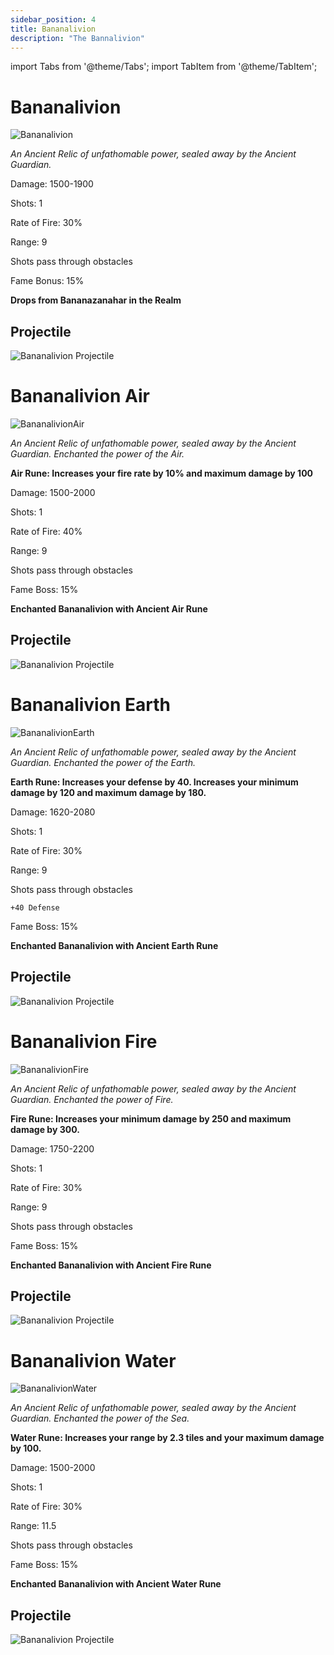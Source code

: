 ```yaml
---
sidebar_position: 4
title: Bananalivion
description: "The Bannalivion"
---
```


import Tabs from '@theme/Tabs';
import TabItem from '@theme/TabItem';

<Tabs>
  <TabItem value="Bananalivion" label="Bananalivion" default>

# Bananalivion

![Bananalivion](https://vwiki.valorserver.com/api/item/picture/Bananalivion)

<i>An Ancient Relic of unfathomable power, sealed away by the Ancient Guardian.</i>

Damage: 1500-1900

Shots: 1 

Rate of Fire: 30%

Range: 9

Shots pass through obstacles

Fame Bonus: 15%

**Drops from Bananazanahar in the Realm**

## Projectile

![Bananalivion Projectile](https://cdn.discordapp.com/attachments/828314781793779742/981319720718434304/oblivion.gif)

  </TabItem>
  <TabItem value="Air" label="Air">

# Bananalivion Air 

![BananalivionAir](https://vwiki.valorserver.com/api/item/picture/Bananalivion%20Air)

<i>An Ancient Relic of unfathomable power, sealed away by the Ancient Guardian. Enchanted the power of the Air.</i>

**Air Rune: Increases your fire rate by 10% and maximum damage by 100**

Damage: 1500-2000

Shots: 1

Rate of Fire: 40%

Range: 9

Shots pass through obstacles

Fame Boss: 15%

**Enchanted Bananalivion with Ancient Air Rune**

## Projectile

![Bananalivion Projectile](https://cdn.discordapp.com/attachments/828314781793779742/981319720718434304/oblivion.gif)

  </TabItem>
  <TabItem value="Earth" label="Earth">

# Bananalivion Earth

![BananalivionEarth](https://vwiki.valorserver.com/api/item/picture/Bananalivion%20Earth)

<i>An Ancient Relic of unfathomable power, sealed away by the Ancient Guardian. Enchanted the power of the Earth.</i>

**Earth Rune: Increases your defense by 40. Increases your minimum damage by 120 and maximum damage by 180.**

Damage: 1620-2080

Shots: 1

Rate of Fire: 30%

Range: 9

Shots pass through obstacles

    +40 Defense

Fame Boss: 15%

**Enchanted Bananalivion with Ancient Earth Rune**

## Projectile

![Bananalivion Projectile](https://cdn.discordapp.com/attachments/828314781793779742/981319720718434304/oblivion.gif)


  </TabItem>
  <TabItem value="Fire" label="Fire">

# Bananalivion Fire

![BananalivionFire](https://vwiki.valorserver.com/api/item/picture/Bananalivion%20Fire)

<i>An Ancient Relic of unfathomable power, sealed away by the Ancient Guardian. Enchanted the power of Fire.</i>

**Fire Rune: Increases your minimum damage by 250 and maximum damage by 300.**

Damage: 1750-2200

Shots: 1

Rate of Fire: 30%

Range: 9

Shots pass through obstacles

Fame Boss: 15%

**Enchanted Bananalivion with Ancient Fire Rune**

## Projectile

![Bananalivion Projectile](https://cdn.discordapp.com/attachments/828314781793779742/981319720718434304/oblivion.gif)

  </TabItem>
  <TabItem value="Water" label="Water">

# Bananalivion Water

![BananalivionWater](https://vwiki.valorserver.com/api/item/picture/Bananalivion%20Water)

<i>An Ancient Relic of unfathomable power, sealed away by the Ancient Guardian. Enchanted the power of the Sea.</i>

**Water Rune: Increases your range by 2.3 tiles and your maximum damage by 100.**

Damage: 1500-2000

Shots: 1

Rate of Fire: 30%

Range: 11.5

Shots pass through obstacles

Fame Boss: 15%

**Enchanted Bananalivion with Ancient Water Rune**

## Projectile

![Bananalivion Projectile](https://cdn.discordapp.com/attachments/828314781793779742/981319720718434304/oblivion.gif)

  </TabItem>
</Tabs>
